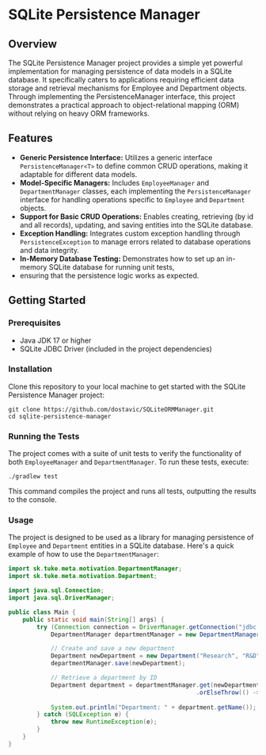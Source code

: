 # SQLite Persistence Manager

## Overview
The SQLite Persistence Manager project provides a simple yet powerful implementation for managing persistence of data 
models in a SQLite database. It specifically caters to applications requiring efficient data storage and retrieval 
mechanisms for Employee and Department objects. Through implementing the PersistenceManager interface, this project
demonstrates a practical approach to object-relational mapping (ORM) without relying on heavy ORM frameworks.

## Features
* **Generic Persistence Interface:** Utilizes a generic interface `PersistenceManager<T>` to define common CRUD 
operations, making it adaptable for different data models.
* **Model-Specific Managers:** Includes `EmployeeManager` and `DepartmentManager` classes, each implementing the 
`PersistenceManager` interface for handling operations specific to `Employee` and `Department` objects.
* **Support for Basic CRUD Operations:** Enables creating, retrieving (by id and all records), updating, and saving 
entities into the SQLite database.
* **Exception Handling:** Integrates custom exception handling through `PersistenceException` to manage errors related 
to database operations and data integrity.
* **In-Memory Database Testing:** Demonstrates how to set up an in-memory SQLite database for running unit tests, 
* ensuring that the persistence logic works as expected.

## Getting Started

### Prerequisites
* Java JDK 17 or higher
* SQLite JDBC Driver (included in the project dependencies)

### Installation
Clone this repository to your local machine to get started with the SQLite Persistence Manager project:
```commandline
git clone https://github.com/dostavic/SQLiteORMManager.git
cd sqlite-persistence-manager
```

### Running the Tests
The project comes with a suite of unit tests to verify the functionality of both `EmployeeManager` and 
`DepartmentManager`. To run these tests, execute:
```commandline
./gradlew test
```
This command compiles the project and runs all tests, outputting the results to the console.

### Usage
The project is designed to be used as a library for managing persistence of `Employee` and `Department` entities in a 
SQLite database. Here's a quick example of how to use the `DepartmentManager`:
```java
import sk.tuke.meta.motivation.DepartmentManager;
import sk.tuke.meta.motivation.Department;

import java.sql.Connection;
import java.sql.DriverManager;

public class Main {
    public static void main(String[] args) {
        try (Connection connection = DriverManager.getConnection("jdbc:sqlite:path_to_your_database.db")) {
            DepartmentManager departmentManager = new DepartmentManager(connection);

            // Create and save a new department
            Department newDepartment = new Department("Research", "R&D");
            departmentManager.save(newDepartment);

            // Retrieve a department by ID
            Department department = departmentManager.get(newDepartment.getId())
                                                     .orElseThrow(() -> new RuntimeException("Department not found"));
            
            System.out.println("Department: " + department.getName());
        } catch (SQLException e) {
            throw new RuntimeException(e);
        }
    }
}
```